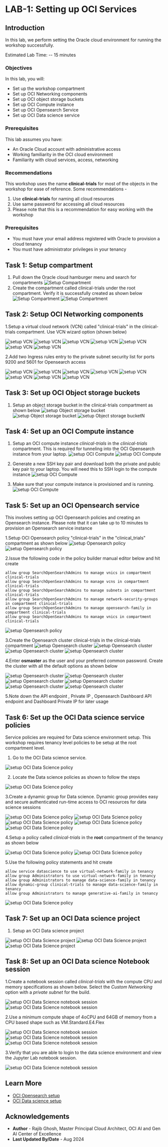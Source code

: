 # LAB-1: Setting up OCI Services

## Introduction

In this lab, we perform setting the Oracle cloud environment for running the workshop successfully.

Estimated Lab Time: -- 15 minutes

### Objectives

In this lab, you will:

* Set up the workshop compartment
* Set up OCI Networking components
* Set up OCI object storage buckets
* Set up OCI Compute instance
* Set up OCI Opensearch Service
* Set up OCI Data science service

### Prerequisites

This lab assumes you have:

* An Oracle Cloud account with administrative access
* Working familiarity in the OCI cloud environment
* Familiarity with cloud services, access, networking

### Recommendations

This workshop uses the name **clinical-trials** for most of the objects in the workshop for ease of reference. Some recommendations -

1. Use **clinical-trials** for naming all cloud resources
2. Use same password for accessing all cloud resources
3. Please note that this is a recommendation for easy working with the workshop

### Prerequisites

* You must have your email address registered with Oracle to provision a cloud tenancy
* You must have administrator privileges in your tenancy

## Task 1: Setup compartment

1. Pull down the Oracle cloud hamburger menu and search for compartments
 ![Setup Compartment](images/lab1-comp-1.png)
2. Create the compartment called clinical-trials under the root compartment. Verify it is successfully created as shown below
 ![Setup Compartment](images/lab1-comp-2.png)
 ![Setup Compartment](images/lab1-comp-3.png)

## Task 2: Setup OCI Networking components

1.Setup a virtual cloud network (VCN) called "clinical-trials" in the clinical-trials compartment. Use VCN wizard option (shown below)

 ![setup VCN](images/lab1-vcn-0.png)
 ![setup VCN](images/lab1-vcn-1.png)
 ![setup VCN](images/lab1-vcn-2.png)
 ![setup VCN](images/lab1-vcn-3.png)
 ![setup VCN](images/lab1-vcn-4.png)
 ![setup VCN](images/lab1-vcn-5.png)
 ![setup VCN](images/lab1-vcn-6.png)

 2.Add two Ingress rules entry to the private subnet security list for ports 9200 and 5601 for Opensearch access

 ![setup VCN](images/lab1-sec-1.png)
 ![setup VCN](images/lab1-sec-2.png)
 ![setup VCN](images/lab1-sec-3.png)
 ![setup VCN](images/lab1-sec-4.png)
 ![setup VCN](images/lab1-sec-5.png)
 ![setup VCN](images/lab1-sec-6.png)
 ![setup VCN](images/lab1-sec-7.png)
 ![setup VCN](images/lab1-sec-8.png)

## Task 3: Set up OCI Object storage buckets

1. Setup an object storage bucket in the clinical-trials compartment as shown below
 ![setup Object storage bucket](images/lab1-bucket-1.png)
 ![setup Object storage bucket](images/lab1-bucket-2.png)
 ![setup Object storage bucketN](images/lab1-bucket-3.png)

## Task 4: Set up an OCI Compute instance

1. Setup an OCI compute instance *clinical-trials* in the *clinical-trials* compartment. This is required for tunneling into the OCI Opensearch instance from your laptop.
 ![setup OCI Compute](images/lab1-compute-0.png)
 ![setup OCI Compute](images/lab1-compute-1.png)

2. Generate a new SSH key pair and download both the private and public key pair to your laptop. You will need this to SSH login to the compute instance
 ![setup OCI Compute](images/lab1-compute-2.png)

3. Make sure that your compute instance is provisioned and is running.
 ![setup OCI Compute](images/lab1-compute-3.png)

## Task 5: Set up an OCI Opensearch service

This involves setting up OCI Opensearch policies and creating an Opensearch instance. Please note that it can take up to 10 minutes to provision an Opensearch service instance

1.Setup OCI Opensearch policy "clinical-trials" in the "clinical_trials" compartment as shown below
 ![setup Opensearch policy](images/lab1-pol-1.png)
 ![setup Opensearch policy](images/lab1-pol-2.png)

2.Issue the following code in the policy builder manual editor below and hit create

```text
allow group SearchOpenSearchAdmins to manage vnics in compartment clinical-trials
allow group SearchOpenSearchAdmins to manage vcns in compartment clinical-trials
allow group SearchOpenSearchAdmins to manage subnets in compartment clinical-trials
allow group SearchOpenSearchAdmins to manage network-security-groups in compartment clinical-trials
allow group SearchOpenSearchAdmins to manage opensearch-family in compartment clinical-trials
allow group SearchOpenSearchAdmins to manage vnics in compartment clinical-trials
```

 ![setup Opensearch policy](images/lab1-pol-3.png)

3.Create the Opensearch cluster clinical-trials in the clinical-trials compartment
 ![setup Opensearch cluster](images/lab1-os-1.png)
 ![setup Opensearch cluster](images/lab1-os-2.png)
 ![setup Opensearch cluster](images/lab1-os-3.png)
 ![setup Opensearch cluster](images/lab1-os-11.png)

4.Enter **osmaster** as the user and your preferred common password. Create the cluster with all the default options as shown below

 ![setup Opensearch cluster](images/lab1-os-4.png)
 ![setup Opensearch cluster](images/lab1-os-5.png)
 ![setup Opensearch cluster](images/lab1-os-6.png)
 ![setup Opensearch cluster](images/lab1-os-7.png)
 ![setup Opensearch cluster](images/lab1-os-8.png)
 ![setup Opensearch cluster](images/lab1-os-12.png)

5.Note down the API endpoint , Private IP , Opensearch Dashboard API endpoint and Dashboard Private IP for later usage

## Task 6: Set up the OCI Data science service policies

Service policies are required for Data science environment setup. This workshop requires tenancy level policies to be setup at the root compartment level. 

1. Go to the OCI Data science service. 

 ![setup OCI Data Science policy](images/lab1-ds-pol-0.png)

2. Locate the Data science policies as shown to follow the steps

 ![setup OCI Data Science policy](images/lab1-ds-pol-1.png)

3.Create a dynamic group for Data science. Dynamic group provides easy and secure authenticated run-time access to OCI resources for data science sessions

 ![setup OCI Data Science policy](images/lab1-ds-pol-2.png)
 ![setup OCI Data Science policy](images/lab1-ds-pol-3.png)
 ![setup OCI Data Science policy](images/lab1-ds-pol-4.png)
 ![setup OCI Data Science policy](images/lab1-ds-pol-5.png)
 ![setup OCI Data Science policy](images/lab1-ds-pol-6.png)

4.Setup a policy called *clinical-trials* in the **root** compartment of the tenancy as shown below

 ![setup OCI Data Science policy](images/lab1-ds-pol-7.png)
 ![setup OCI Data Science policy](images/lab1-ds-pol-8.png)

5.Use the following policy statements and hit create

```text
allow service datascience to use virtual-network-family in tenancy
allow group Administrators to use virtual-network-family in tenancy
allow group Administrators to manage data-science-family in tenancy
allow dynamic-group clinical-trials to manage data-science-family in tenancy
allow group Administrators to manage generative-ai-family in tenancy
```

 ![setup OCI Data Science policy](images/lab1-ds-pol-10.png)

## Task 7: Set up an OCI Data science project

1. Setup an OCI Data science project

 ![setup OCI Data Science project](images/lab1-ds-1.png)
 ![setup OCI Data Science project](images/lab1-ds-2.png)
 ![setup OCI Data Science project](images/lab1-ds-3.png)

## Task 8: Set up an OCI Data science Notebook session

1.Create a notebook session called *clinical-trials* with the compute CPU and memory specifications as shown below. Select the *Custom Networking* option with a *private subnet* for the build.

 ![setup OCI Data Science notebook session](images/lab1-ds-4.png)
 ![setup OCI Data Science notebook session](images/lab1-ds-5.png)

2.Use a minimum compute shape of 4oCPU and 64GB of memory from a CPU based shape such as VM.Standard.E4.Flex

 ![setup OCI Data Science notebook session](images/lab1-ds-6.png)
 ![setup OCI Data Science notebook session](images/lab1-ds-7.png)
 ![setup OCI Data Science notebook session](images/lab1-ds-8.png)

3.Verify that you are able to login to the data science environment and view the Jupyter Lab notebook session.

 ![setup OCI Data Science notebook session](images/lab1-ds-9.png)

## Learn More

* [OCI Opensearch setup](https://apexapps.oracle.com/pls/apex/r/dbpm/livelabs/view-workshop?wid=3427)
* [OCI Data science setup](https://docs.oracle.com/en-us/iaas/data-science/data-science-tutorial/get-started.htm)

## Acknowledgements

* **Author** - Rajib Ghosh, Master Principal Cloud Architect, OCI AI and Gen AI Center of Excellence
* **Last Updated By/Date** - Aug 2024
